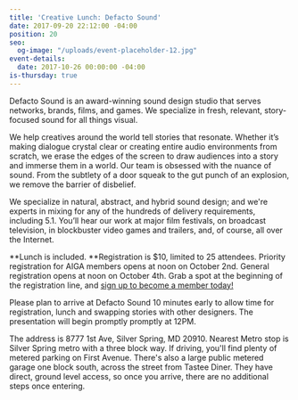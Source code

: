 ```yaml
---
title: 'Creative Lunch: Defacto Sound'
date: 2017-09-20 22:12:00 -04:00
position: 20
seo:
  og-image: "/uploads/event-placeholder-12.jpg"
event-details:
  date: 2017-10-26 00:00:00 -04:00
is-thursday: true
---
```


Defacto Sound is an award-winning sound design studio that serves networks, brands, films, and games. We specialize in fresh, relevant, story-focused sound for all things visual.

We help creatives around the world tell stories that resonate. Whether it’s making dialogue crystal clear or creating entire audio environments from scratch, we erase the edges of the screen to draw audiences into a story and immerse them in a world. Our team is obsessed with the nuance of sound. From the subtlety of a door squeak to the gut punch of an explosion, we remove the barrier of disbelief.

We specialize in natural, abstract, and hybrid sound design; and we're experts in mixing for any of the hundreds of delivery requirements, including 5.1. You’ll hear our work at major film festivals, on broadcast television, in blockbuster video games and trailers, and, of course, all over the Internet.

\*\*Lunch is included. \*\*Registration is $10, limited to 25 attendees. Priority registration for AIGA members opens at noon on October 2nd. General registration opens at noon on October 4th. Grab a spot at the beginning of the registration line, and [sign up to become a member today!](http://www.aiga.org/join)

Please plan to arrive at Defacto Sound 10 minutes early to allow time for registration, lunch and swapping stories with other designers. The presentation will begin promptly promptly at 12PM.

The address is 8777 1st Ave, Silver Spring, MD 20910. Nearest Metro stop is Silver Spring metro with a three block way. If driving, you'll find plenty of metered parking on First Avenue. There's also a large public metered garage one block south, across the street from Tastee Diner. They have direct, ground level access, so once you arrive, there are no additional steps once entering.